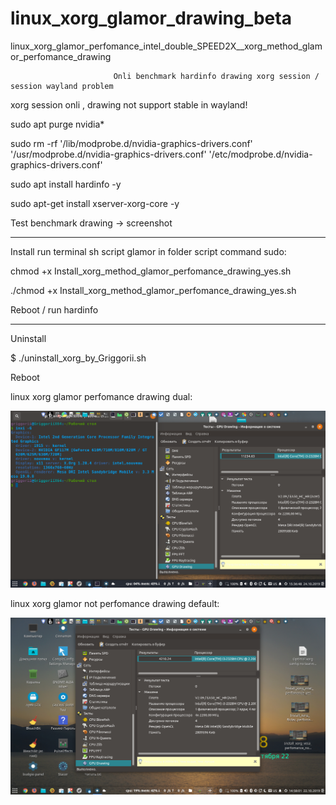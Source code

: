 # linux_xorg_glamor_drawing_beta
linux_xorg_glamor_perfomance_intel_double_SPEED2X__xorg_method_glamor_perfomance_drawing

                           Onli benchmark hardinfo drawing xorg session / session wayland problem

xorg session onli , drawing not support stable in wayland!

sudo apt purge nvidia*

sudo rm -rf  '/lib/modprobe.d/nvidia-graphics-drivers.conf' '/usr/modprobe.d/nvidia-graphics-drivers.conf' '/etc/modprobe.d/nvidia-graphics-drivers.conf'

sudo apt install hardinfo -y

sudo apt-get install xserver-xorg-core -y

Test benchmark drawing -> screenshot

___________________________________________________________________________

Install run terminal sh script glamor in folder script command sudo:

chmod +x Install_xorg_method_glamor_perfomance_drawing_yes.sh

./chmod +x Install_xorg_method_glamor_perfomance_drawing_yes.sh

Reboot / run hardinfo

____________________________________________________________________________

Uninstall

$ ./uninstall_xorg_by_Griggorii.sh

Reboot

linux xorg glamor perfomance drawing dual:

<img src="https://github.com/Griggorii/linux_xorg_glamor_perfomance_drawing_dual/blob/master/Install_xorg_method_glamor_perfomance_drawing_yes.png">

linux xorg glamor not perfomance drawing default:

<img src="https://github.com/Griggorii/linux_xorg_glamor_perfomance_drawing_dual/blob/master/Default_SPEED_CPU_DRAWING_XORG_SESSION.png">




